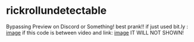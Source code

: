 # rickrollundetectable
Bypassing Preview on Discord or Something! best prank!!
if just used bit.ly : [image](https://user-images.githubusercontent.com/92256065/188081366-fd6ab66a-c0bc-42c5-adf4-31d625d6e936.png)
if this code is between video and link: [image](https://user-images.githubusercontent.com/92256065/188081450-9bd152fd-a36b-4007-aef8-5d05942773b4.png)
IT WILL NOT SHOWN! 
